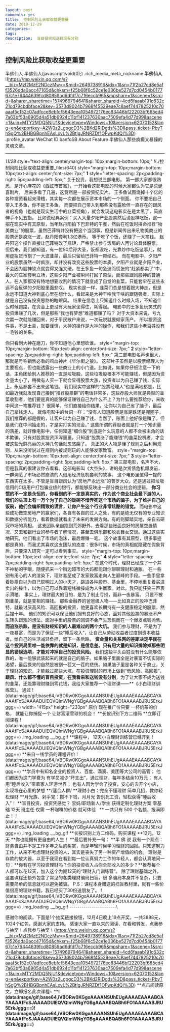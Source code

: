 ```yaml
---
layout: post
comments: yes
title:  控制风险比获取收益更重要
date: 2019-12-29
categories: 
tags: 
description:  盲目投资和送钱没有分别
---
```



控制风险比获取收益更重要 
------------------------
 半佛仙人 
半佛仙人(javascript:void(0);)
.rich_media_meta_nickname
**半佛仙人**
!(https://mp.weixin.qq.com/s?__biz=MzI2MzE2NDczMw==&mid=2649738916&idx=1&sn=71f2b27cd8e5aff3526dda0acc47165d&chksm=f25b68f6c52ce1e036be527d7cd0454b017767c1e76444639fcd80859ad6dfdf7c716eccb965&mpshare=1&scene=1&srcid=&sharer_sharetime=1574969794641&sharer_shareid=4cd6faaab191c632c21cd79cbdbface2&key=3573d9024b7968f45529eae7c8aef7447825210c70aaaf5c152c07adfcce8ebfcf5643eea1054972176ec83446bf22203bf665ed47a63bf53a6905d4a51db6924c11bf141237630aac7509efa4d77d99&ascene=1&uin=MTY2MDQ5NjU1&devicetype=Windows+10&version=62070152&lang=en&exportkey=A2W0z2LgpgcD3%2BKd2RIDgds%3D&pass_ticket=PbyThSgQ%2BHBGBpnhEAsLxvL%2BtIgJRNRZDf1OFwpKdQI%3D)
.profile_avatar
WeChat ID banfoSB
About Feature 半佛仙人那些疯癫又暴躁的灵魂文章。
 ** ** 
*11/28*
style="text-align: center;margin-top: 10px;margin-bottom: 10px;"
!(./控制风险比获取收益更重要_files/640)
style="margin-top: 10px;margin-bottom: 10px;text-align: center;font-size: 7px;"
**1**
style="letter-spacing: 2px;padding-right: 5px;padding-left: 5px;"
关于投资，我想说三部电影。
第一部大家都很熟悉，是开心麻花的《西虹市首富》，一开始看这部电影的时候大家都认为它是荒诞喜剧片。
后来多看了几遍，这竟然是一部投资纪实片。
王多鱼试图烧掉十个亿的各种投资看起来滑稽，其实每一次都在展示资本市场的一个侧面。
你不要把自己带入王多鱼，你不是王多鱼。
而要把自己带入到那些没有露脸但一直存在的跟风者的视角（也就是现实生活中的韭菜视角），就会发现这电影实在是太黑了，简直伸手不见五指。
比如说经典案例：买入大量夕阳产业股票然后请股神吃饭，这一招在现实中有其原型，当年赵丹阳拍下巴菲特的午餐，然后在吃饭时拼命推荐“物美商业”的股票，虽然巴菲特并没有把这个当回事，但是新闻传出来吼物美商业的股票还是疯涨一波，赵丹阳套利1.3亿港币。
等于吃了个饭，还赚了一大笔钱。
赵丹阳这个操作直接让巴菲特改了规矩，严格禁止参与饭局的人再讨论具体股票。
但后来，我们都知道，有一位90后孙大圣，饭都没吃，光靠炒作吃饭这事儿，就用虚拟货币割了一大波韭菜，最后只留给巴菲特一颗结石。
而在电影中，夕阳产业的股票虽然一时疯涨，却并没有改变这些股票的本质，夕阳产业就是夕阳产业，不会因为股神钦点就变得又强又硬，在王多鱼一句急迫而慌张的“赶紧都卖了”中，最大的庄家套利立场，这些夕阳产业被瞬间打回了原型，而那些跟风股神的普通人，在人家都没有特地想要收割的情况下就变成了自觉的韭菜，只能套牢在这些永远不会反弹的夕阳股里面悲叹。
现实也是一样，韭菜们总是想着跟大神走，但是永远不知道大神到底心里在想什么，看起来是大神干啥我干啥的跟随强者，实际上就是自己没有投资思路的瞎跟风。
结果在信息上只知道什么时候入场，不知道什么时候跑路，在资金上更没有大玩家坐得住，耗得起。
电影中的王多鱼玩笑式的投资爆赚了几次，但是那些“我也有梦想”难道都赚了吗？
对于大资本来说，亏九次赢一次就能赚回来，对于平民散户来说，一次玩脱就要倾家荡产。
所以投资这件事，不是土豪，就要谨慎，大神的操作是大神的操作，和我们这些小老百姓没有一毛钱的关系。

你只看到大神在磨刀，你不知道他心里想砍谁。
style="margin-top: 10px;margin-bottom: 10px;text-align: center;font-size: 7px;"
**2**
style="letter-spacing: 2px;padding-right: 5px;padding-left: 5px;"
第二部电影名声也很大，那就是号称销售必看的鸡血神片《华尔街之狼》。
这部片子虽然是以股票经理人为主要视点，但也能透露出一些商业上的小门道。比如说，如果你仔细注意一下的话，主角团给别人推荐的一直是垃圾股。这些垃圾股根本不可能赚钱，但是因为资金量太小了，稍微有人买一下就会显得股票大涨，投资者以为自己赚了钱，实际上，永远都套不出来这笔钱。
我们现实中这样的“股票经理人”也是满地都是，比如最近我就发现自己接到“推荐股票群”的电话非常多，这些荐股大师就是典型的韭菜收割者，他们要是真的能够保证赚钱自己为什么不上？为什么要推荐给你，来收中间这一笔推荐钱？
很简单，他们直接给你结果，让你以为自己省了脑子，最后自己拿钱走人。
就像电影中的台词一样：“没有人知道股票是涨是跌还是兜圈子，我们推荐的都是假的，让客户以为自己赚了钱，当然了，账面上他好像是赚了，但是我们在中间抽走的，才是实打实的现金。”
这些所谓的荐股者就是打一个知识量的落差，就好像电影中，任何知道“细价股”到底是什么玩意的人都不会被主角的话术欺骗，只有对股票投资浑浑噩噩，只知道“股票涨了能赚钱”的韭菜投机者，才会被这些光鲜亮丽的大神几句话就忽悠瘸了。
真正的大人物是懂了规则之后利用规则，从来没听说过在规则内被规则玩的人能够发家致富。
style="margin-top: 10px;margin-bottom: 10px;text-align: center;font-size: 7px;"
**3**
style="letter-spacing: 2px;padding-right: 5px;padding-left: 5px;"
第三部电影，名声不大，但是我真的很建议你去看看。这部电影叫《大空头》，讲的是次贷债危机爆发前，一群洞悉了市场必然崩溃的人借用经济危机套利的故事。
这个电影里值得一提的东西实在太多，不管是盲目跟风认为“房地产永远涨”的普罗大众，还是通过把垃圾信用的C级用户打包骗业绩的银行，都能够反映出一部分商业社会的逻辑。
**你习惯的不一定是永恒的，你看到的不一定是真实的，作为这个商业社会最下游的人，我们的头顶上有一万个为了自己的饭碗不惜弄死这个市场的骗子，为了维护自己的饭碗，他们会编织精致的谎言，让你产生这个行业非常炫酷的错觉。**
而电影中这些成功做空房地产的赢家们，各自有各自的过人之处，有的是绝无仅有的专业知识和数据分析能力，看着数据就看出了未来的发展方向。有的则脚踏实地，亲自去研究市场的真相。
这支团队亲自跑到荒郊野外，去看那些账面良好的房屋空置情况，又去和银行业的参与者了解情况，甚至去俱乐部和脱衣舞女交谈。通过这些实地研究，他们看出了市场的泡沫，最后爆赚一笔。
这个故事有其原型，很多事迹都是真的，而我尤其喜欢这支团队的态度：很多时候，市场的真相就隐藏在假象背后，只要深入研究一定可以看到事实。
style="margin-top: 10px;margin-bottom: 10px;text-align: center;font-size: 7px;"
**4**
style="letter-spacing: 2px;padding-right: 5px;padding-left: 5px;"
在这个时代，理财已经成了一个并不神秘的字眼，随便抓来一个街边超市的大妈都能跟你聊聊理财和通胀。
在一些别有用心的人的渲染下，理财甚至成了发家致富走向人生巅峰的手段。一些手里拿着钞票自以为自己聪明过人的小天才，跳进各种股市、基金里，不停地重复着买进卖出的操作，以为自己可以靠着短线微操成为人生赢家。对此，我只能狂笑三声表示滑稽。
事实上，理财最大的目的，是为了制止亏损，而非一夜暴富。
只要不被割韭菜，就是变相的赚钱。
那些金融界的爸爸级人物——比如真正的股神巴菲特，就最讨厌高风险、高回报的投资，他更喜欢长期持有一支健康稳定的股票，然后捏十年。
他们的知识可以保证他们拥有良好的心态，面对其他股票的暴涨不产生转头跟涨的想法，面对手里的股票的回调不会产生恐慌而在一个爆发点钱抛售。
**而追涨杀跌，是没有财经知识的人最难过的两个大坑。**
我们参与理财，不是为了一夜暴富，而是为了保证一些“睡后收入”，让自己从劳动收益者过度到资本收益者。给自己的生活减轻负担，留下一条后路。
**资金量和关系网的差距决定平民在这个投资局里唯一能依靠的就是知识，是信息差。只有用大量的知识排除掉那些明显的错误选项，才能对冲掉自己的投资风险。**
我们这些平头百姓没有什么能够依靠的，唯一能够武装起来的就是自己的脑子。如果脑子里面全是对暴富不切实际的渴望，最后换来的自然是被割一茬又一茬的悲伤。如果脑子里是各种关于商业，关于理财的知识，才能躲过那些大坑，在投资理财的市场上做到“低风险，高回报”。
**跟风、什么都不懂的盲目投资，在我看来和送钱没有分别**，为了让大家不成为送钱的韭菜，还能靠理财赚到零花钱，我给大家推荐一个理财课——**《小白理财训练营》。
通过
!(data:image/gif;base64,iVBORw0KGgoAAAANSUhEUgAAAAEAAAABCAYAAAAfFcSJAAAADUlEQVQImWNgYGBgAAAABQABh6FO1AAAAABJRU5ErkJggg==)
width="415px" height="233px"
原价
现在推广价只要
一杯奶茶的价格，
就能让你捕捉一个
让财富滚雪球的机会！
**长按识别下方二维码
**立即订阅课程
!(data:image/gif;base64,iVBORw0KGgoAAAANSUhEUgAAAAEAAAABCAYAAAAfFcSJAAAADUlEQVQImWNgYGBgAAAABQABh6FO1AAAAABJRU5ErkJggg==)
.img_loading .__bg_gif
**课程中，
12天小白理财训练营已经开到
!(data:image/gif;base64,iVBORw0KGgoAAAANSUhEUgAAAAEAAAABCAYAAAAfFcSJAAAADUlEQVQImWNgYGBgAAAABQABh6FO1AAAAABJRU5ErkJggg==)
**来自一线学员的课程评价
!(data:image/gif;base64,iVBORw0KGgoAAAANSUhEUgAAAAEAAAABCAYAAAAfFcSJAAAADUlEQVQImWNgYGBgAAAABQABh6FO1AAAAABJRU5ErkJggg==)
**学员中有知名企业的投资人、百度、滴滴、美团等大公司的高管；
他们都因为这门学费为
有学员减少“坏支出”，通过理财，每年多结余10万元；
有人用“睡后收入”带着家人环游世界；
也有人因为学会了投资，安心的去开个小店，实现埋在心里的梦想
**/适合人群/
**理财小白：完全不懂理财
简单几招，教你轻松理财
**月光族、剁手党：攒不下钱，月月光
告别死工资，轻松获得“睡后收入”！
**盲目投资，投资凭感觉？
宝妈/职场新人/学生
获得定制化理财方案
零基础
12天
班主任
仅需
一杯咖啡的价格
就可体验
 
** 一共只有 500
个名额，报满即止！
!(data:image/gif;base64,iVBORw0KGgoAAAANSUhEUgAAAAEAAAABCAYAAAAfFcSJAAAADUlEQVQImWNgYGBgAAAABQABh6FO1AAAAABJRU5ErkJggg==)
.img_loading .__bg_gif
**长按识别上方二维码，购买课程
**12元，12天
**你也能拥有更自由的人生！
**最后要补充一句：
**半 佛
说
我有一个观点：财务自由并不是工作多年之后的奖赏，而是年轻时候学习理财的回报。只知道努力工作，从来不考虑理财投资的人，其实是丧失了另一种资产增值的机会。
理财是存款的放大器，以至于我现在看到每一位认真努力工作的年轻人，都会认真地问一句：**你有在学习投资理财吗？你的投资收入占你全部收入的多少？**推荐每个人都可以花12天，加入这个为期12天的“理财入门训练营”。
除了理财基础之外，这套课程还额外包含了常见的各类理财骗局扫盲，很
多骗局本身并不复杂，只要需要简单的信息就可以避免被骗。
P.S：课程本身赠送的扫盲教材里，就有一些价值很高的理财书籍，我已经买了30份送朋友了。
!(data:image/gif;base64,iVBORw0KGgoAAAANSUhEUgAAAAEAAAABCAYAAAAfFcSJAAAADUlEQVQImWNgYGBgAAAABQABh6FO1AAAAABJRU5ErkJggg==)
.img_loading .__bg_gif
-----------------------\

感谢你的阅读，下面是1个抽奖链接按钮，12月4日晚上19点开奖，一共3888元，1024个红包，感谢大家的支持。
感谢大家一直以来的阅读、在看和转发，点我参与抽奖！点我参与抽奖！(https://mp.weixin.qq.com/s?__biz=MzI2MzE2NDczMw==&mid=2649738916&idx=1&sn=71f2b27cd8e5aff3526dda0acc47165d&chksm=f25b68f6c52ce1e036be527d7cd0454b017767c1e76444639fcd80859ad6dfdf7c716eccb965&mpshare=1&scene=1&srcid=&sharer_sharetime=1574969794641&sharer_shareid=4cd6faaab191c632c21cd79cbdbface2&key=3573d9024b7968f45529eae7c8aef7447825210c70aaaf5c152c07adfcce8ebfcf5643eea1054972176ec83446bf22203bf665ed47a63bf53a6905d4a51db6924c11bf141237630aac7509efa4d77d99&ascene=1&uin=MTY2MDQ5NjU1&devicetype=Windows+10&version=62070152&lang=en&exportkey=A2W0z2LgpgcD3%2BKd2RIDgds%3D&pass_ticket=PbyThSgQ%2BHBGBpnhEAsLxvL%2BtIgJRNRZDf1OFwpKdQI%3D)
**点击阅读原文，立即报名此次课程\~
****!(data:image/gif;base64,iVBORw0KGgoAAAANSUhEUgAAAAEAAAABCAYAAAAfFcSJAAAADUlEQVQImWNgYGBgAAAABQABh6FO1AAAAABJRU5ErkJggg==)!(data:image/gif;base64,iVBORw0KGgoAAAANSUhEUgAAAAEAAAABCAYAAAAfFcSJAAAADUlEQVQImWNgYGBgAAAABQABh6FO1AAAAABJRU5ErkJggg==)**
